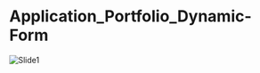 # Application_Portfolio_Dynamic-Form

![Slide1](https://user-images.githubusercontent.com/60665347/205479008-ed704cae-7c3a-4857-9c91-184f014e3b6d.PNG)
